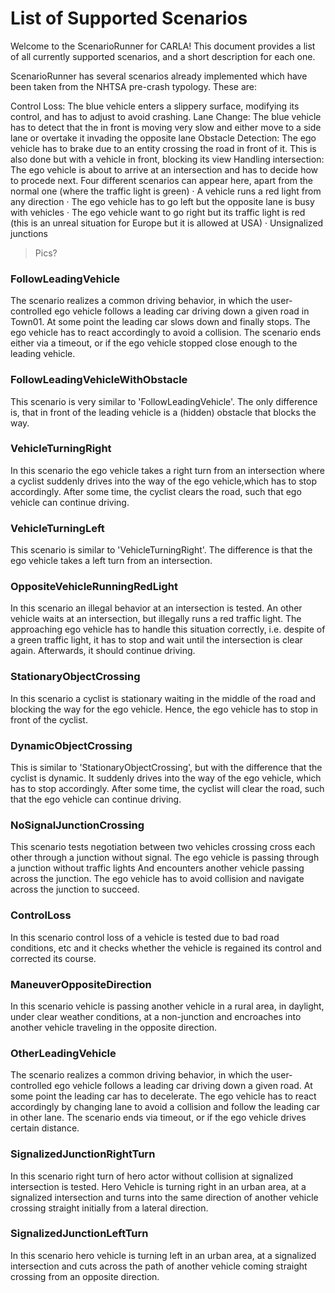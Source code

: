 # List of Supported Scenarios

Welcome to the ScenarioRunner for CARLA! This document provides a list of all currently supported scenarios, and a short description for each one.

ScenarioRunner has several scenarios already implemented which have been taken from the NHTSA pre-crash typology. These are:

Control Loss:    The blue vehicle enters a slippery surface, modifying its control, and has to adjust to avoid crashing.
Lane Change: The blue vehicle has to detect that the in front is moving very slow and either move to a side lane or overtake it invading the opposite lane
Obstacle Detection: The ego vehicle has to brake due to an entity crossing the road in front of it. This is also done but with a vehicle in front, blocking its view
Handling intersection: The ego vehicle is about to arrive at an intersection and has to decide how to procede next. Four different scenarios can appear here, apart from the normal one (where the traffic light is green)
    · A vehicle runs a red light from any direction
    · The ego vehicle has to go left but the opposite lane is busy with vehicles
        · The ego vehicle want to go right but its traffic light is red (this is an unreal situation for Europe but it is allowed at USA)
        · Unsignalized junctions

> Pics? 

### FollowLeadingVehicle
The scenario realizes a common driving behavior, in which the user-controlled ego vehicle follows a leading car driving down a given road in Town01. At some
point the leading car slows down and finally stops. The ego vehicle has to react accordingly to avoid a collision. The scenario ends either via a timeout, or if
the ego vehicle stopped close enough to the leading vehicle. 

### FollowLeadingVehicleWithObstacle
This scenario is very similar to 'FollowLeadingVehicle'. The only difference is, that in front of the leading vehicle is a (hidden) obstacle that blocks the way.

### VehicleTurningRight
In this scenario the ego vehicle takes a right turn from an intersection where a cyclist suddenly drives into the way of the ego vehicle,which has to stop
accordingly. After some time, the cyclist clears the road, such that ego vehicle can continue driving.

### VehicleTurningLeft
This scenario is similar to 'VehicleTurningRight'. The difference is that the ego vehicle takes a left turn from an intersection.

### OppositeVehicleRunningRedLight
In this scenario an illegal behavior at an intersection is tested. An other vehicle waits at an intersection, but illegally runs a red traffic light. The
approaching ego vehicle has to handle this situation correctly, i.e. despite of a green traffic light, it has to stop and wait until the intersection is clear
again. Afterwards, it should continue driving.

### StationaryObjectCrossing
In this scenario a cyclist is stationary waiting in the middle of the road and blocking the way for the ego vehicle. Hence, the ego vehicle has to stop in
front of the cyclist.

### DynamicObjectCrossing
This is similar to 'StationaryObjectCrossing', but with the difference that the cyclist is dynamic. It suddenly drives into the way of the ego vehicle, which
has to stop accordingly. After some time, the cyclist will clear the road, such that the ego vehicle can continue driving.

### NoSignalJunctionCrossing 
This scenario tests negotiation between two vehicles crossing cross each other through a junction without signal. The ego vehicle is passing through a junction without traffic lights And encounters another vehicle passing across the junction. The ego vehicle has to avoid collision and navigate across the junction to succeed.

### ControlLoss
In this scenario control loss of a vehicle is tested due to bad road conditions, etc and it checks whether the vehicle is regained its control and corrected its course.

### ManeuverOppositeDirection
In this scenario vehicle is passing another vehicle in a rural area, in daylight, under clear weather conditions, at a non-junction and encroaches into another
vehicle traveling in the opposite direction.

### OtherLeadingVehicle
The scenario realizes a common driving behavior, in which the user-controlled ego vehicle follows a leading car driving down a given road.
At some point the leading car has to decelerate. The ego vehicle has to react accordingly by changing lane to avoid a collision and follow the leading car in
other lane. The scenario ends via timeout, or if the ego vehicle drives certain distance. 

### SignalizedJunctionRightTurn
In this scenario right turn of hero actor without collision at signalized intersection is tested. Hero Vehicle is turning right in an urban area, at a signalized intersection and
turns into the same direction of another vehicle crossing straight initially from a lateral direction.

### SignalizedJunctionLeftTurn
In this scenario hero vehicle is turning left in an urban area, at a signalized intersection and cuts across the path of another vehicle coming straight crossing from an opposite direction.
